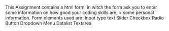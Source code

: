 This Assignment contains a html form, in witch the form ask you to enter some information on how good your coding skills are, + some personal information.
Form elements used are:
Input type text
Slider
Checkbox
Radio Button
Dropdown Menu
Datalist
Textarea